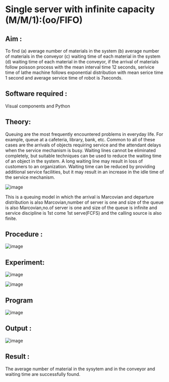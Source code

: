 # Single server with infinite capacity (M/M/1):(oo/FIFO)
## Aim :
To find (a) average number of materials in the system (b) average number of materials in the conveyor (c) waiting time of each material in the system (d) waiting time of each material in the conveyor, if the arrival  of materials follow poisson process with the mean interval time 12 seconds, serivice time of lathe machine follows exponential distribution with mean serice time 1 second and average service time of robot is 7seconds.

## Software required :
Visual components and Python

## Theory:
Queuing are the most frequently encountered problems in everyday life. For example, queue at a cafeteria, library, bank, etc. Common to all of these cases are the arrivals of objects requiring service and the attendant delays when the service mechanism is busy. Waiting lines cannot be eliminated completely, but suitable techniques can be used to reduce the waiting time of an object in the system. A long waiting line may result in loss of customers to an organization. Waiting time can be reduced by providing additional service facilities, but it may result in an increase in the idle time of the service mechanism.

![image](1.png)

This is a queuing model in which the arrival is Marcovian and departure distribution is also Marcovian,number of server is one and size of the queue is also Marcovian,no.of server is one and size of the queue is infinite and service discipline is 1st come 1st serve(FCFS) and the calling source is also finite.

## Procedure :

![image](https://github.com/vidhyasrikachapalayam/Single-server-infinite-capacity---Markov-Model/assets/119477817/c6b661ca-2dbf-4e0e-aa1a-aa9b90601c76)




## Experiment:
![image](https://github.com/vidhyasrikachapalayam/Single-server-infinite-capacity---Markov-Model/assets/119477817/8463f48b-9d21-4e5d-8dc7-6c873c8728a4)

![image](https://github.com/vidhyasrikachapalayam/Single-server-infinite-capacity---Markov-Model/assets/119477817/2220f481-7095-4819-97a5-20edfed2324a)


 
## Program
![image](https://github.com/ramjan1729/Single-server-infinite-capacity---Markov-Model/assets/103921593/5f1fd58d-5929-4c51-89ea-4cef009e5bad)

## Output :
![image](https://github.com/vidhyasrikachapalayam/Single-server-infinite-capacity---Markov-Model/assets/119477817/bfa52c68-d75a-4448-bd20-03056fb45b51)


## Result :
The average number of material in the sysytem and in the conveyor and waiting time are successfully found.
